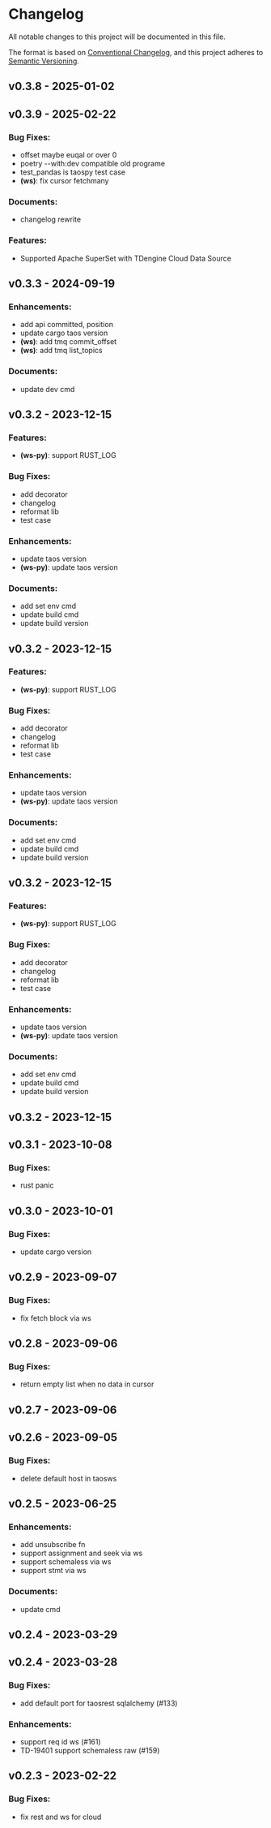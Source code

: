 # Changelog

All notable changes to this project will be documented in this file.

The format is based on [Conventional Changelog](https://www.conventionalcommits.org/en/v1.0.0/),
and this project adheres to [Semantic Versioning](https://semver.org/spec/v2.0.0.html).


## v0.3.8 - 2025-01-02
## v0.3.9 - 2025-02-22

### Bug Fixes:

-  offset maybe euqal or over 0
-  poetry --with:dev compatible old programe
-  test_pandas is taospy test case
- **(ws)**:  fix cursor fetchmany

### Documents:

-  changelog rewrite


### Features:

-  Supported Apache SuperSet with TDengine Cloud Data Source


## v0.3.3 - 2024-09-19

### Enhancements:

- add api committed, position
- update  cargo taos version
- **(ws)**: add tmq commit_offset
- **(ws)**: add tmq list_topics

### Documents:

- update dev cmd

## v0.3.2 - 2023-12-15

### Features:

- **(ws-py)**:  support RUST_LOG

### Bug Fixes:

-  add decorator
-  changelog
-  reformat lib
-  test case

### Enhancements:

-  update taos version
- **(ws-py)**:  update taos version

### Documents:

-  add set env cmd
-  update build cmd
-  update build version

## v0.3.2 - 2023-12-15

### Features:

- **(ws-py)**:  support RUST_LOG

### Bug Fixes:

-  add decorator
-  changelog
-  reformat lib
-  test case

### Enhancements:

-  update taos version
- **(ws-py)**:  update taos version

### Documents:

-  add set env cmd
-  update build cmd
-  update build version

## v0.3.2 - 2023-12-15

### Features:

- **(ws-py)**:  support RUST_LOG

### Bug Fixes:

-  add decorator
-  changelog
-  reformat lib
-  test case

### Enhancements:

-  update taos version
- **(ws-py)**:  update taos version

### Documents:

-  add set env cmd
-  update build cmd
-  update build version

## v0.3.2 - 2023-12-15

## v0.3.1 - 2023-10-08

### Bug Fixes:

- rust panic

## v0.3.0 - 2023-10-01

### Bug Fixes:

- update cargo version

## v0.2.9 - 2023-09-07

### Bug Fixes:

- fix fetch block via ws

## v0.2.8 - 2023-09-06

### Bug Fixes:

- return empty list when no data in cursor

## v0.2.7 - 2023-09-06

## v0.2.6 - 2023-09-05

### Bug Fixes:

- delete default host in taosws

## v0.2.5 - 2023-06-25

### Enhancements:

- add unsubscribe fn
- support assignment and seek via ws
- support schemaless via ws
- support stmt via ws

### Documents:

- update cmd

## v0.2.4 - 2023-03-29

## v0.2.4 - 2023-03-28

### Bug Fixes:

- add default port for taosrest sqlalchemy (#133)

### Enhancements:

- support req id ws (#161)
- TD-19401 support schemaless raw (#159)

## v0.2.3 - 2023-02-22

### Bug Fixes:

- fix rest and ws for cloud

